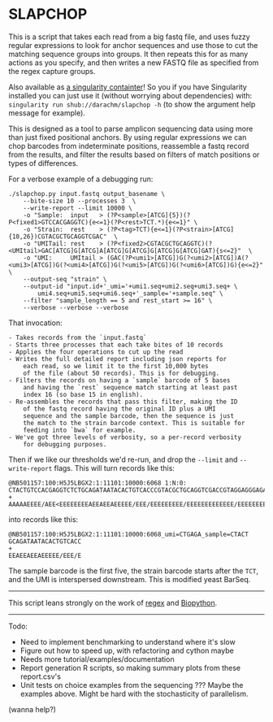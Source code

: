 
# SLAPCHOP

This is a script that takes each read from a big fastq file, and
uses fuzzy regular expressions to look for anchor sequences and 
use those to cut the matching sequence groups into groups. 
It then repeats this for as many actions
as you specify, and then writes a new FASTQ file as specified from
the regex capture groups. 

Also available as [a singularity containter](https://www.singularity-hub.org/collections/1361)!
So you if you have Singularity installed you can just use it 
(without worrying about dependencies) with: 
`singularity run shub://darachm/slapchop -h` (to show the argument
help message for example).

This is designed as a tool to parse amplicon sequencing data using
more than just fixed positional anchors. By using regular expressions
we can chop barcodes from indeterminate positions, reassemble a 
fastq record from the results, and filter the results based on 
filters of match positions or types of differences.

For a verbose example of a debugging run:

    ./slapchop.py input.fastq output_basename \
        --bite-size 10 --processes 3  \
        --write-report --limit 10000 \
        -o "Sample:  input   > (?P<sample>[ATCG]{5})(?P<fixed1>GTCCACGAGGTC){e<=1}(?P<rest>TCT.*){e<=1}" \
        -o "Strain:  rest    > (?P<tag>TCT){e<=1}(?P<strain>[ATCG]{10,26})CGTACGCTGCAGGTCGAC"  \
        -o "UMITail: rest    > (?P<fixed2>CGTACGCTGCAGGTC)(?<UMItail>GAC[ATCG]G[ATCG]A[ATCG]G[ATCG]G[ATCG]G[ATCG]GAT){s<=2}"  \
        -o "UMI:     UMItail > (GAC(?P<umi1>[ATCG])G(?<umi2>[ATCG])A(?<umi3>[ATCG])G(?<umi4>[ATCG])G(?<umi5>[ATCG])G(?<umi6>[ATCG])G){e<=2}"  \
        --output-seq "strain" \
        --output-id "input.id+'_umi='+umi1.seq+umi2.seq+umi3.seq+ \
            umi4.seq+umi5.seq+umi6.seq+'_sample='+sample.seq" \
        --filter "sample_length == 5 and rest_start >= 16" \
        --verbose --verbose --verbose

That invocation:

    - Takes records from the `input.fastq`
    - Starts three processes that each take bites of 10 records
    - Applies the four operations to cut up the read
    - Writes the full detailed report including json reports for 
        each read, so we limit it to the first 10,000 bytes
        of the file (about 50 records). This is for debugging.
    - Filters the records on having a `sample` barcode of 5 bases 
        and having the `rest` sequence match starting at least past
        index 16 (so base 15 in english).
    - Re-assembles the records that pass this filter, making the ID
        of the fastq record having the original ID plus a UMI 
        sequence and the sample barcode, then the sequence is just
        the match to the strain barcode context. This is suitable for
        feeding into `bwa` for example.
    - We've got three levels of verbosity, so a per-record verbosity
        for debugging purposes.

Then if we like our thresholds we'd re-run, and drop the `--limit`
and `--write-report` flags. This will turn records like this:

    @NB501157:100:H5J5LBGX2:1:11101:10000:6068 1:N:0:
    CTACTGTCCACGAGGTCTCTGCAGATAATACACTGTCACCCGTACGCTGCAGGTCGACCGTAGGAGGGAGATGTG
    +
    AAAAAEEEE/AEE<EEEEEEEEAEEAEEAEEEEE/EEE/EEEEEEEEE/EEEEEEEEEEEEE/EEEEEEEEEEEE

into records like this:

    @NB501157:100:H5J5LBGX2:1:11101:10000:6068_umi=CTGAGA_sample=CTACT
    GCAGATAATACACTGTCACC
    +
    EEAEEAEEAEEEEE/EEE/E

The sample barcode is the first five, the strain barcode starts after
the `TCT`, and the UMI is interspersed downstream. This is modified
yeast BarSeq.

---

This script leans strongly on the work of 
[regex](https://pypi.org/project/regex/)
and
[Biopython](https://pypi.org/project/biopython/).

---

Todo:

- Need to implement benchmarking to understand where it's slow
- Figure out how to speed up, with refactoring and cython maybe
- Needs more tutorial/examples/documentation
- Report generation R scripts, so making summary plots from these 
    report.csv's
- Unit tests on choice examples from the sequencing ??? Maybe the
    examples above. Might be hard with the stochasticity of
    parallelism.

(wanna help?)
